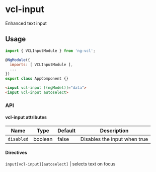 # vcl-input

Enhanced text input

## Usage

```js
import { VCLInputModule } from 'ng-vcl';

@NgModule({
  imports: [ VCLInputModule ],
  ...
})
export class AppComponent {}
```

```html
<input vcl-input [(ngModel)]="data">
<input vcl-input autoselect>
```

### API

#### vcl-input attributes

Name            | Type    | Default | Description
--------------- | ------- | ------- | -----------------------------------------------
`disabled`      | boolean | false   | Disables the input when true

#### Directives

`input[vcl-input][autoselect]`      | selects text on focus
